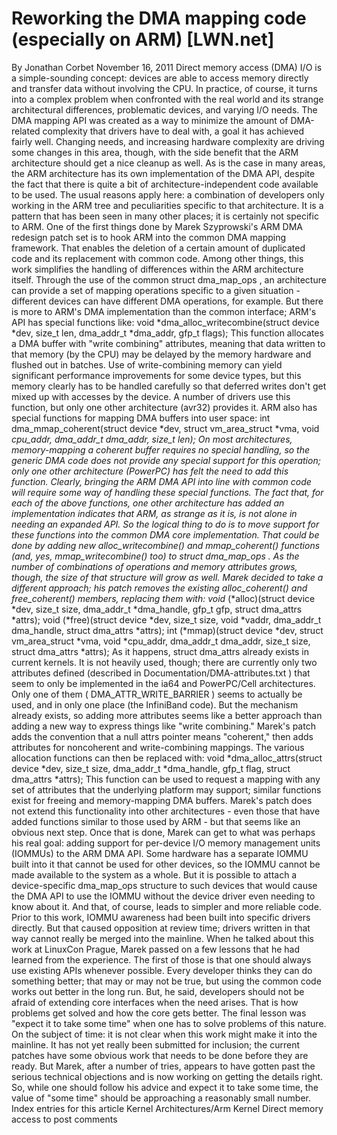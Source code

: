 # Reworking the DMA mapping code (especially on ARM) [LWN.net]

By
Jonathan Corbet
November 16, 2011
Direct memory access (DMA) I/O is a simple-sounding concept: devices are
able to access memory directly and transfer data without involving the
CPU.  In practice, of course, it turns into a complex problem when
confronted with the real world and its strange architectural differences,
problematic devices, and varying I/O needs.  The DMA mapping API was
created as a way to minimize the amount of DMA-related complexity that
drivers have to deal with, a goal it has achieved fairly well.  Changing
needs, and increasing hardware complexity are driving some changes in this
area, though, with the side benefit that the ARM architecture should get a
nice cleanup as well.
As is the case in many areas, the ARM architecture has its own
implementation of the DMA API, despite the fact that there is quite a bit
of architecture-independent code available to be used.  The usual reasons
apply here: a combination of developers only working in the ARM tree
and peculiarities specific to that architecture.  It is a pattern that has
been seen in many other places; it is certainly not specific to ARM.
One of the first things done by Marek Szyprowski's
ARM DMA redesign patch set
is to hook ARM into the
common DMA mapping framework.  That enables the deletion of a certain
amount of duplicated code and its replacement with common code.  Among
other things, this work simplifies the handling of differences within the
ARM architecture itself.  Through the use of the common
struct
dma_map_ops
, an architecture can provide a set of mapping operations
specific to a given situation - different devices can have different DMA
operations, for example.
But there
is more to ARM's DMA implementation than the common interface; ARM's API
has special functions like:
void *dma_alloc_writecombine(struct device *dev, size_t len, 
				 dma_addr_t *dma_addr, gfp_t flags);
This function allocates a DMA buffer with "write combining" attributes,
meaning that data written to that memory (by the CPU) may be delayed by the
memory hardware and flushed out in batches.  Use of write-combining memory can
yield significant performance improvements for some device types, but this
memory clearly has to be handled carefully so that deferred writes don't
get mixed up with accesses by the device.  A number of drivers use this
function, but only one other architecture (avr32) provides it.
ARM also
has special functions for mapping DMA buffers into user space:
int dma_mmap_coherent(struct device *dev, struct vm_area_struct *vma,
			  void *cpu_addr, dma_addr_t dma_addr, size_t len);
On most architectures, memory-mapping a coherent buffer requires no special
handling, so the generic DMA code does not provide any special support for this
operation; only one 
other architecture (PowerPC) has felt the need to add this function.
Clearly, bringing the ARM DMA API into line with common code will require
some way of handling these special functions.  The fact that, for each of
the above functions, one other architecture has added an implementation
indicates that ARM, as strange as it is, is not alone in needing an
expanded API.  So the logical thing to do is to move support for these
functions into the common DMA core implementation.
That could be done by adding new
alloc_writecombine()
and
mmap_coherent()
functions (and, yes,
mmap_writecombine()
too) to
struct dma_map_ops
.  As the number of combinations of
operations and memory attributes grows, though, the size of that structure
will grow as well.  Marek decided to take a different approach; his patch
removes the existing
alloc_coherent()
and
free_coherent()
members, replacing them with:
void* (*alloc)(struct device *dev, size_t size, dma_addr_t *dma_handle, 
		   gfp_t gfp, struct dma_attrs *attrs);
    void (*free)(struct device *dev, size_t size, void *vaddr,
		 dma_addr_t dma_handle, struct dma_attrs *attrs);
    int (*mmap)(struct device *dev, struct vm_area_struct *vma, void *cpu_addr,
		dma_addr_t dma_addr, size_t size, struct dma_attrs *attrs);
As it happens,
struct dma_attrs
already exists in current kernels.
It is not heavily used, though; there are currently only two attributes defined
(described in
Documentation/DMA-attributes.txt
) that seem to
only be implemented in the ia64 and PowerPC/Cell architectures.  Only one
of them (
DMA_ATTR_WRITE_BARRIER
) seems to actually be used, and in
only one place (the InfiniBand code).  But the mechanism already exists, so
adding more attributes seems like a better approach than adding a new way
to express things like "write combining."  Marek's patch adds the
convention that a null
attrs
pointer means "coherent," then adds
attributes for noncoherent and write-combining mappings.  The various
allocation functions can then be replaced with:
void *dma_alloc_attrs(struct device *dev, size_t size, 
			  dma_addr_t *dma_handle, gfp_t flag, 
			  struct dma_attrs *attrs);
This function can be used to request a mapping with any set of attributes
that the underlying platform may support; similar functions exist for
freeing and memory-mapping DMA buffers.  Marek's patch does not extend this
functionality into other architectures - even those that have added
functions similar to those used by ARM - but that seems like an obvious
next step.
Once that is done, Marek can get to what was perhaps his real goal: adding
support for per-device I/O memory management units (IOMMUs) to the ARM DMA
API.  Some hardware has a separate IOMMU built into it that cannot be used
for other devices, so the IOMMU cannot be made available to the system as a
whole.  But it is possible to attach a device-specific
dma_map_ops
structure to such devices that would cause the DMA API to use the IOMMU
without the device driver even needing to know about it.  And that, of
course, leads to simpler and more reliable code.
Prior to this work, IOMMU awareness had been built into specific drivers
directly.  But that caused opposition at review time; drivers written in
that way cannot really be merged into the mainline.  When he talked about
this work at LinuxCon Prague, Marek passed on a few lessons that he had
learned from the experience.  The first of those is that one should always
use existing APIs whenever possible.  Every developer thinks they can do
something better; that may or may not be true, but using the common code
works out better in the long run.  But, he said, developers should not be
afraid of extending core interfaces when the need arises.  That is how
problems get solved and how the core gets better.  The final lesson was
"expect it to take some time" when one has to solve problems of this
nature.
On the subject of time: it is not clear when this work might make it into
the mainline.  It has not yet really been submitted for inclusion; the
current patches have some obvious work that needs to be done before they
are ready.  But Marek, after a number of tries, appears to have gotten past
the serious technical objections and is now working on getting the details
right.  So, while one should follow his advice and expect it to take some
time, the value of "some time" should be approaching a reasonably small
number.
Index entries for this article
Kernel
Architectures/Arm
Kernel
Direct memory access
to post comments